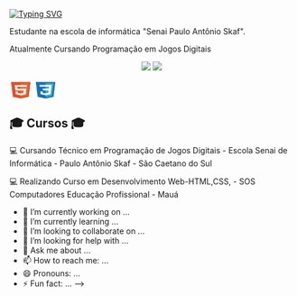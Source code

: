 <a href="https://git.io/typing-svg"><img src="https://readme-typing-svg.demolab.com?font=Fira+Code&size=17&pause=1000&color=1D3DF7&random=false&width=435&lines=Ol%C3%A1%2C+Me+chamo+Pedro+Henrique!+%F0%9F%91%8B" alt="Typing SVG" /></a>

<p>Estudante na escola de informática "Senai Paulo Antônio Skaf".</p>

<p>Atualmente Cursando Programação em Jogos Digitais</p>

<div align="center">
 <img height="180em" src="https://github-readme-stats.vercel.app/api?username=Pedrohz77&show_icons=true&theme=radical"/>
 <img height="180em" src="https://github-readme-stats.vercel.app/api/top-langs/?username=Pedrohz77&layout=compact&theme=radical"/>
</div>

<div style="display: inline_block"><br>
<img align="center" alt="Pedro-HTML" height="30" width="40" src="https://raw.githubusercontent.com/devicons/devicon/master/icons/html5/html5-original.svg">
<img align="center" alt="Pedro-CSS" height="30" width="40" src="https://raw.githubusercontent.com/devicons/devicon/master/icons/css3/css3-original.svg">
</div>

<h2>🎓 Cursos 🎓</h2> 
 <p>💻 Cursando Técnico em Programação de Jogos Digitais - Escola Senai de Informática - Paulo Antônio Skaf - São Caetano do Sul</p> 
 <p>💻 Realizando Curso em Desenvolvimento Web-HTML,CSS, - SOS Computadores Educação Profissional - Mauá</p> 
</div>

- 🔭 I’m currently working on ...
- 🌱 I’m currently learning ...
- 👯 I’m looking to collaborate on ...
- 🤔 I’m looking for help with ...
- 💬 Ask me about ...
- 📫 How to reach me: ...
- 😄 Pronouns: ...
- ⚡ Fun fact: ...
-->
